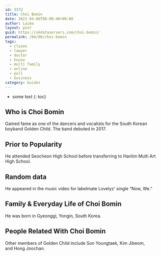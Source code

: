 ```yaml
---
id: 3372
title: Choi Bomin
date: 2021-04-06T06:00:40+00:00
author: Laima
layout: post
guid: https://ukdataservers.com/choi-bomin/
permalink: /04/06/choi-bomin
tags:
  - claims
  - lawyer
  - doctor
  - house
  - multi family
  - online
  - poll
  - business
category: Guides
---
```


* some text
{: toc}


## Who is Choi Bomin
                  
                  
                  
Gained fame as one of the dancers and vocalists for the South Korean boyband Golden Child. The band debuted in 2017. 
                  
              
            
              
            
                
                
                
## Prior to Popularity
                  
                  
                  
He attended Seocheon High School before transferring to Hanlim Multi Art High School. 
                  
              
            
              
            
                
                
                
## Random data
                  
                  
                  
He appeared in the music video for labelmate Lovelyz&#8217; single &#8220;Now, We.&#8221; 
                  
              
            
              
            
                
                
                
## Family & Everyday Life of Choi Bomin
                  
                  
                  
He was born in Gyeonggi, Yongin, South Korea. 
                  
              
            
              
            
                
                
                
## People Related With Choi Bomin
                  
                  
                  
Other members of Golden Child include Son Youngtaek, Kim Jibeom, and Hong Joochan. 
                  
              
            
              
            
                
              
            
              
              
            
            
              
            
          
          
          